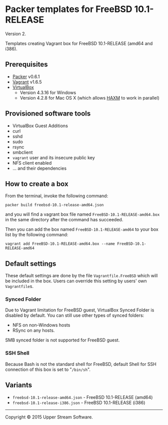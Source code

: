 # Packer templates for FreeBSD 10.1-RELEASE

Version 2.

Templates creating Vagrant box for FreeBSD 10.1-RELEASE (amd64 and i386).

## Prerequisites

* [Packer] v0.6.1
* [Vagrant] v1.6.5
* [VirtualBox]
	* Version 4.3.16 for Windows
	* Version 4.2.8 for Mac OS X (which allows [HAXM] to work in parallel)

[Packer]: https://www.packer.io/ "Packer by HashiCorp"
[Vagrant]: https://www.vagrantup.com/ "Vagrant"
[VirtualBox]: https://www.virtualbox.org/ "Oracle VM VirtualBox"
[HAXM]: https://software.intel.com/en-us/android/articles/intel-hardware-accelerated-execution-manager
        "Intel&reg; Hardware Accelerated Execution Manager"

## Provisioned software tools

* VirtualBox Guest Additions
* curl
* sshd
* sudo
* rsync
* smbclient
* `vagrant` user and its insecure public key
* NFS client enabled
* ... and their dependencies

## How to create a box

From the terminal, invoke the following command:

	packer build freebsd-10.1-release-amd64.json

and you will find a vagrant box file named `FreeBSD-10.1-RELEASE-amd64.box`
in the same directory after the command has succeeded.

Then you can add the box named `FreeBSD-10.1-RELEASE-amd64` to your box list
by the following command:

	vagrant add FreeBSD-10.1-RELEASE-amd64.box --name FreeBSD-10.1-RELEASE-amd64

## Default settings

These default settings are done by the file `Vagrantfile.FreeBSD` which will be included in the box.
Users can override this setting by users' own `Vagrantfile`s.

### Synced Folder

Due to Vagrant limitation for FreeBSD guest, VirtualBox Synced Folder is disabled by default.
You can still use other types of synced folders:

* NFS on non-Windows hosts
* RSync on any hosts.

SMB synced folder is not supported for FreeBSD guest.

### SSH Shell

Because Bash is not the standard shell for FreeBSD, default Shell for SSH connection of this box
is set to "`/bin/sh`".

## Variants

* `freebsd-10.1-release-amd64.json` - FreeBSD 10.1-RELEASE (amd64)
* `freebsd-10.1-release-i386.json` - FreeBSD 10.1-RELEASE (i386)

- - -

Copyright &copy; 2015 Upper Stream Software.
